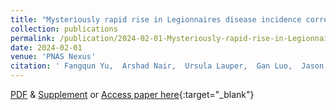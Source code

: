 ```yaml
---
title: "Mysteriously rapid rise in Legionnaires disease incidence correlates with declining atmospheric sulfur dioxide"
collection: publications
permalink: /publication/2024-02-01-Mysteriously-rapid-rise-in-Legionnaires-disease-incidence-correlates-with-declining-atmospheric-sulfur-dioxide
date: 2024-02-01
venue: 'PNAS Nexus'
citation: ' Fangqun Yu,  Arshad Nair,  Ursula Lauper,  Gan Luo,  Jason Herb,  Matthew Morse,  Braden Savage,  Martin Zartarian,  Meng Wang,  Shao Lin, &quot;Mysteriously rapid rise in Legionnaires disease incidence correlates with declining atmospheric sulfur dioxide.&quot; PNAS Nexus, 2024.'
---
```

[PDF](/files/YuNair2024-legionnairescleanerair.pdf) & [Supplement](/files/YuNair2024-legionnairescleanerair-supplement.pdf) or [Access paper here](https://doi.org/10.1093/pnasnexus/pgae085){:target="_blank"}